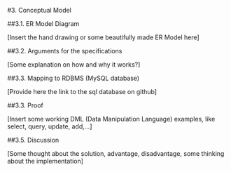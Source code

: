 #3. Conceptual Model

##3.1. ER Model Diagram

[Insert the hand drawing or some beautifully made ER Model here]

##3.2. Arguments for the specifications

[Some explanation on how and why it works?]

##3.3. Mapping to RDBMS (MySQL database)

[Provide here the link to the sql database on github]

##3.3. Proof

[Insert some working DML (Data Manipulation Language) examples, like select, query, update, add,...]

##3.5. Discussion

[Some thought about the solution, advantage, disadvantage, some thinking about the implementation]
